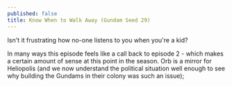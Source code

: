 ```yaml
---
published: false
title: Know When to Walk Away (Gundam Seed 29)
---
```

Isn't it frustrating how no-one listens to you when you're a kid?

In many ways this episode feels like a call back to episode 2 - which makes a certain amount of sense at this point in the season. Orb is a mirror for Heliopolis (and we now understand the political situation well enough to see why building the Gundams in their colony was such an issue); 